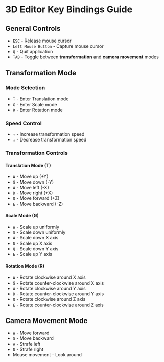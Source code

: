 # 3D Editor Key Bindings Guide

## General Controls
- `ESC` - Release mouse cursor
- `Left Mouse Button` - Capture mouse cursor
- `Q` - Quit application
- `TAB` - Toggle between **transformation** and **camera movement** modes

## Transformation Mode
### Mode Selection
- `T` - Enter Translation mode
- `G` - Enter Scale mode
- `R` - Enter Rotation mode

### Speed Control
- `↑` - Increase transformation speed
- `↓` - Decrease transformation speed

### Transformation Controls
#### Translation Mode (T)
- `W` - Move up (+Y)
- `S` - Move down (-Y)
- `A` - Move left (-X)
- `D` - Move right (+X)
- `Q` - Move forward (+Z)
- `E` - Move backward (-Z)

#### Scale Mode (G)
- `W` - Scale up uniformly
- `S` - Scale down uniformly
- `A` - Scale down X axis
- `D` - Scale up X axis
- `Q` - Scale down Y axis
- `E` - Scale up Y axis

#### Rotation Mode (R)
- `W` - Rotate clockwise around X axis
- `S` - Rotate counter-clockwise around X axis
- `A` - Rotate clockwise around Y axis
- `D` - Rotate counter-clockwise around Y axis
- `Q` - Rotate clockwise around Z axis
- `E` - Rotate counter-clockwise around Z axis

## Camera Movement Mode
- `W` - Move forward
- `S` - Move backward
- `A` - Strafe left
- `D` - Strafe right
- Mouse movement - Look around
